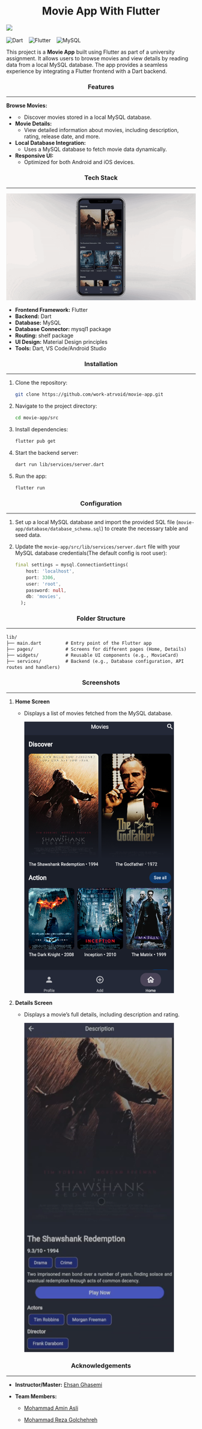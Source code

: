 <div align="center">
    <h1>Movie App With Flutter</h1>
</div>

![](assets/sample1.gif)

<img title="" src="https://img.shields.io/badge/dart-%230175C2.svg?style=for-the-badge&logo=dart&logoColor=white" alt="Dart" data-align="inline">    <img title="" src="https://img.shields.io/badge/Flutter-%2302569B.svg?style=for-the-badge&logo=Flutter&logoColor=white" alt="Flutter" data-align="inline">    ![MySQL](https://img.shields.io/badge/mysql-4479A1.svg?style=for-the-badge&logo=mysql&logoColor=white) 

This project is a **Movie App** built using Flutter as part of a university assignment. It allows users to browse movies and view details by reading data from a local MySQL database. The app provides a seamless experience by integrating a Flutter frontend with a Dart backend.

<div align="center"><h3>Features</h3></div><hr>

**Browse Movies:**

- - Discover movies stored in a local MySQL database.
- **Movie Details:**
  - View detailed information about movies, including description, rating, release date, and more.
- **Local Database Integration:**
  - Uses a MySQL database to fetch movie data dynamically.
- **Responsive UI:**
  - Optimized for both Android and iOS devices.

<div align="center"><h3>Tech Stack</h3></div><hr>

![](assets/sample2.gif)

- **Frontend Framework:** Flutter
- **Backend:** Dart
- **Database:** MySQL
- **Database Connector:** mysql1 package
- **Routing:** shelf package
- **UI Design:** Material Design principles
- **Tools:** Dart, VS Code/Android Studio

<div align="center"><h3>Installation</h3></div><hr>

1. Clone the repository:
   
   ```bash
   git clone https://github.com/work-atrvoid/movie-app.git
   ```

2. Navigate to the project directory:
   
   ```bash
   cd movie-app/src
   ```

3. Install dependencies:
   
   ```bash
   flutter pub get
   ```

4. Start the backend server:
   
   ```bash
   dart run lib/services/server.dart
   ```

5. Run the app:
   
   ```bash
   flutter run
   ```

<div align="center"><h3>Configuration</h3></div><hr>

1. Set up a local MySQL database and import the provided SQL file (`movie-app/database/database_schema.sql`) to create the necessary table and seed data.

2. Update the `movie-app/src/lib/services/server.dart` file with your MySQL database credentials(The default config is root user):
   
   ```dart
   final settings = mysql.ConnectionSettings(
       host: 'localhost',
       port: 3306,
       user: 'root',
       password: null,
       db: 'movies',
     );
   ```

<div align="center"><h3>Folder Structure</h3></div><hr>

```plaintext
lib/
├── main.dart         # Entry point of the Flutter app
├── pages/            # Screens for different pages (Home, Details)
├── widgets/          # Reusable UI components (e.g., MovieCard)
├── services/         # Backend (e.g., Database configuration, API routes and handlers)
```

<div align="center"><h3>Screenshots</h3></div><hr>

1. **Home Screen**
   
   - Displays a list of movies fetched from the MySQL database.
     
     <img title="" src="assets/home.png" alt="" width="398" data-align="center">

2. **Details Screen**
   
   - Displays a movie’s full details, including description and rating.

     <img title="" src="assets/detail.png" alt="" width="398" data-align="center">

<div align="center"><h3>Acknowledgements</h3></div><hr>

- **Instructor/Master:** [Ehsan Ghasemi](https://github.com/EH7AN)

- **Team Members:**
  
  - [Mohammad Amin Asli](https://github.com/work-atrvoid)
  
  - [Mohammad Reza Golchehreh](https://github.com/mohammadrezagolchehre)
